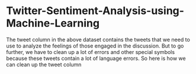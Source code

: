 # Twitter-Sentiment-Analysis-using-Machine-Learning
The tweet column in the above dataset contains the tweets that we need to use to analyze the feelings of those engaged in the discussion. But to go further, we have to clean up a lot of errors and other special symbols because these tweets contain a lot of language errors. So here is how we can clean up the tweet column
